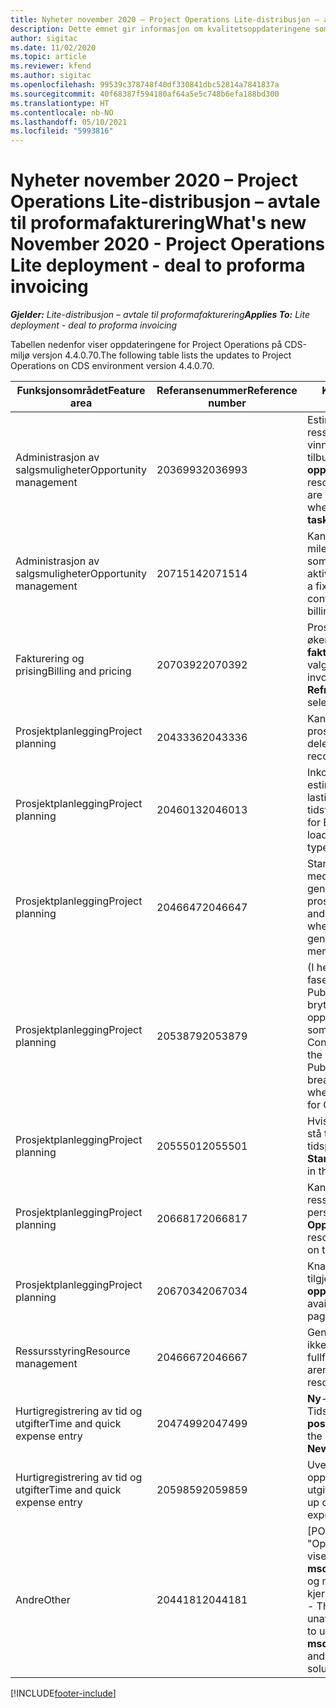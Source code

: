 ```yaml
---
title: Nyheter november 2020 – Project Operations Lite-distribusjon – avtale til proformafakturering
description: Dette emnet gir informasjon om kvalitetsoppdateringene som er tilgjengelige i november 2020-versjonen av Project Operations Lite-distribusjon – avtale til proformafakturering.
author: sigitac
ms.date: 11/02/2020
ms.topic: article
ms.reviewer: kfend
ms.author: sigitac
ms.openlocfilehash: 99539c378748f40df330841dbc52814a7841837a
ms.sourcegitcommit: 40f68387f594180af64a5e5c748b6efa188bd300
ms.translationtype: HT
ms.contentlocale: nb-NO
ms.lasthandoff: 05/10/2021
ms.locfileid: "5993816"
---
```

# <a name="whats-new-november-2020---project-operations-lite-deployment---deal-to-proforma-invoicing"></a><span data-ttu-id="40a47-103">Nyheter november 2020 – Project Operations Lite-distribusjon – avtale til proformafakturering</span><span class="sxs-lookup"><span data-stu-id="40a47-103">What's new November 2020 - Project Operations Lite deployment - deal to proforma invoicing</span></span>

<span data-ttu-id="40a47-104">_**Gjelder:** Lite-distribusjon – avtale til proformafakturering_</span><span class="sxs-lookup"><span data-stu-id="40a47-104">_**Applies To:** Lite deployment - deal to proforma invoicing_</span></span>

<span data-ttu-id="40a47-105">Tabellen nedenfor viser oppdateringene for Project Operations på CDS-miljø versjon 4.4.0.70.</span><span class="sxs-lookup"><span data-stu-id="40a47-105">The following table lists the updates to Project Operations on CDS environment version 4.4.0.70.</span></span>

| <span data-ttu-id="40a47-106">Funksjonsområdet</span><span class="sxs-lookup"><span data-stu-id="40a47-106">Feature area</span></span>                 | <span data-ttu-id="40a47-107">Referansenummer</span><span class="sxs-lookup"><span data-stu-id="40a47-107">Reference number</span></span> | <span data-ttu-id="40a47-108">Kvalitetsoppdatering</span><span class="sxs-lookup"><span data-stu-id="40a47-108">Quality update</span></span>                                                                                                                                                                    |
|------------------------------|------------------|-----------------------------------------------------------------------------------------------------------------------------------------------------------------------------------|
| <span data-ttu-id="40a47-109">  Administrasjon av salgsmuligheter</span><span class="sxs-lookup"><span data-stu-id="40a47-109">Opportunity management</span></span>       | <span data-ttu-id="40a47-110">2036993</span><span class="sxs-lookup"><span data-stu-id="40a47-110">2036993</span></span>          | <span data-ttu-id="40a47-111">Estimatlinje og kontraktlinjer for ressurstilordning oppdateres på vinnende tilbud når tilbudslinjetypen er **Alle oppgaver**.</span><span class="sxs-lookup"><span data-stu-id="40a47-111">Estimate line and resource   assignment contract lines are updated on winning quotes when the quote line   type is **All tasks**.</span></span>                                                 |
| <span data-ttu-id="40a47-112">  Administrasjon av salgsmuligheter</span><span class="sxs-lookup"><span data-stu-id="40a47-112">Opportunity management</span></span>       | <span data-ttu-id="40a47-113">2071514</span><span class="sxs-lookup"><span data-stu-id="40a47-113">2071514</span></span>          | <span data-ttu-id="40a47-114">Kan ikke opprette en faktura for en milepæl for fast pris på en kontrakt som har oppgavebasert fakturering aktivert.</span><span class="sxs-lookup"><span data-stu-id="40a47-114">Can't create an invoice for a   fixed price milestone on a contract that has task-based billing enabled.</span></span>                                                                          |
| <span data-ttu-id="40a47-115">Fakturering og prising</span><span class="sxs-lookup"><span data-stu-id="40a47-115">Billing and pricing</span></span>          | <span data-ttu-id="40a47-116">2070392</span><span class="sxs-lookup"><span data-stu-id="40a47-116">2070392</span></span>          | <span data-ttu-id="40a47-117">Prosjektkontraktlinjer på fakturaen øker hver gang **Oppdater fakturatransaksjoner** er valgt.</span><span class="sxs-lookup"><span data-stu-id="40a47-117">Project contract lines on the   invoice increase every time **Refresh invoice transactions** is   selected.</span></span>                                                                       |
| <span data-ttu-id="40a47-118">Prosjektplanlegging</span><span class="sxs-lookup"><span data-stu-id="40a47-118">Project planning</span></span>             | <span data-ttu-id="40a47-119">2043336</span><span class="sxs-lookup"><span data-stu-id="40a47-119">2043336</span></span>          | <span data-ttu-id="40a47-120">Kan ikke slette en oppføring for prosjektteammedlem.</span><span class="sxs-lookup"><span data-stu-id="40a47-120">Unable to delete a project team member record.</span></span>                                                                                                                                    |
| <span data-ttu-id="40a47-121">Prosjektplanlegging</span><span class="sxs-lookup"><span data-stu-id="40a47-121">Project planning</span></span>             | <span data-ttu-id="40a47-122">2046013</span><span class="sxs-lookup"><span data-stu-id="40a47-122">2046013</span></span>          | <span data-ttu-id="40a47-123">Inkonsekvent virkemåte for estimatmerkers kolonner under lasting i forhold til endring av tidsfasetype.</span><span class="sxs-lookup"><span data-stu-id="40a47-123">Inconsistent behavior for   Estimates tag columns during load vs. on change of time-phase type.</span></span>                                                                                   |
| <span data-ttu-id="40a47-124">Prosjektplanlegging</span><span class="sxs-lookup"><span data-stu-id="40a47-124">Project planning</span></span>             | <span data-ttu-id="40a47-125">2046647</span><span class="sxs-lookup"><span data-stu-id="40a47-125">2046647</span></span>          | <span data-ttu-id="40a47-126">Start- og sluttidspunktene avviker med en time når ressurskrav blir generert fra prosjektgruppemedlemmer.</span><span class="sxs-lookup"><span data-stu-id="40a47-126">Start and end times are off by   an hour when resource requirements are generated from project team members.</span></span>                                                                      |
| <span data-ttu-id="40a47-127">Prosjektplanlegging</span><span class="sxs-lookup"><span data-stu-id="40a47-127">Project planning</span></span>             | <span data-ttu-id="40a47-128">2053879</span><span class="sxs-lookup"><span data-stu-id="40a47-128">2053879</span></span>          | <span data-ttu-id="40a47-129">(I henhold til de forestående CDS-fasene) PublishUnassignedAssignments bryter et forsøk på å lagre en oppgave ved feilen om at verdien som er sent til ConditionOperator.In, er tom.</span><span class="sxs-lookup"><span data-stu-id="40a47-129">(Per the upcoming CDS   rollout)   PublishUnassignedAssignments   breaks an attempt to save a task when  the error, "The   value passed for ConditionOperator.In is   empty."</span></span> |
| <span data-ttu-id="40a47-130">Prosjektplanlegging</span><span class="sxs-lookup"><span data-stu-id="40a47-130">Project planning</span></span>             | <span data-ttu-id="40a47-131">2055501</span><span class="sxs-lookup"><span data-stu-id="40a47-131">2055501</span></span>          | <span data-ttu-id="40a47-132">Hvis du lar **Prosjektets startdato** stå tom, fører det til en feil i tidsplanen.</span><span class="sxs-lookup"><span data-stu-id="40a47-132">Leaving the **Project Start   Date** empty causes a failure in the schedule.</span></span>                                                                                                      |
| <span data-ttu-id="40a47-133">Prosjektplanlegging</span><span class="sxs-lookup"><span data-stu-id="40a47-133">Project planning</span></span>             | <span data-ttu-id="40a47-134">2066817</span><span class="sxs-lookup"><span data-stu-id="40a47-134">2066817</span></span>          | <span data-ttu-id="40a47-135">Kan ikke opprette en generisk ressurs ved hjelp av personvelgeren i kategorien **Oppgaver**.</span><span class="sxs-lookup"><span data-stu-id="40a47-135">Can't create a generic   resource   using the people picker on   the **Tasks** tab.</span></span>                                                                                               |
| <span data-ttu-id="40a47-136">Prosjektplanlegging</span><span class="sxs-lookup"><span data-stu-id="40a47-136">Project planning</span></span>             | <span data-ttu-id="40a47-137">2067034</span><span class="sxs-lookup"><span data-stu-id="40a47-137">2067034</span></span>          | <span data-ttu-id="40a47-138">Knappen **Vis detaljer** er ikke tilgjengelig på siden **Detaljer for oppgave**.</span><span class="sxs-lookup"><span data-stu-id="40a47-138">**View Details** button isn't available on the **Details of Task** page.</span></span>                                                                                                         |
| <span data-ttu-id="40a47-139">Ressursstyring</span><span class="sxs-lookup"><span data-stu-id="40a47-139">Resource management</span></span>          | <span data-ttu-id="40a47-140">2046667</span><span class="sxs-lookup"><span data-stu-id="40a47-140">2046667</span></span>          | <span data-ttu-id="40a47-141">Generiske teammedlemmer slettes ikke selv etter at alle ressurser er fullført.</span><span class="sxs-lookup"><span data-stu-id="40a47-141">Generic team members aren't   deleted even after all resources are fulfilled.</span></span>                                                                                                     |
| <span data-ttu-id="40a47-142">Hurtigregistrering av tid og utgifter</span><span class="sxs-lookup"><span data-stu-id="40a47-142">Time and quick expense entry</span></span> | <span data-ttu-id="40a47-143">2047499</span><span class="sxs-lookup"><span data-stu-id="40a47-143">2047499</span></span>          | <span data-ttu-id="40a47-144">**Ny**-knappen på siden Tidsoppføring åpner siden **Ny e-postsignatur**.</span><span class="sxs-lookup"><span data-stu-id="40a47-144">The **New** button on the Time   Entry page opens the **New Email Signature** page.</span></span>                                                                                               |
| <span data-ttu-id="40a47-145">Hurtigregistrering av tid og utgifter</span><span class="sxs-lookup"><span data-stu-id="40a47-145">Time and quick expense entry</span></span> | <span data-ttu-id="40a47-146">2059859</span><span class="sxs-lookup"><span data-stu-id="40a47-146">2059859</span></span>          | <span data-ttu-id="40a47-147">Uventet popup-vindu åpnes når du oppretter en utgiftsoppføring.</span><span class="sxs-lookup"><span data-stu-id="40a47-147">Unexpected   pop-up opens when creating an expense entry.</span></span>                                                                                                                         |
| <span data-ttu-id="40a47-148">Andre</span><span class="sxs-lookup"><span data-stu-id="40a47-148">Other</span></span>                        | <span data-ttu-id="40a47-149">2044181</span><span class="sxs-lookup"><span data-stu-id="40a47-149">2044181</span></span>          | <span data-ttu-id="40a47-150">[PO-avinstallasjon] – Feilen "Oppføringen er utilgjengelig" vises når du prøver å avinstallere **msdyn_ProjectServiceCore_Patch** og msdyn for Project Service-kjerneløsninger.</span><span class="sxs-lookup"><span data-stu-id="40a47-150">[PO Uninstallation] - The error,   "Record is unavailable" occurs when you try to uninstall   **msdyn_ProjectServiceCore_Patch** and msdyn Project service core solutions.</span></span>        |


[!INCLUDE[footer-include](../../includes/footer-banner.md)]
